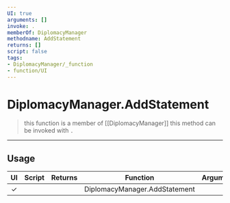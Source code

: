 ```yaml
---
UI: true
arguments: []
invoke: .
memberOf: DiplomacyManager
methodname: AddStatement
returns: []
script: false
tags:
- DiplomacyManager/_function
- function/UI
---
```

# DiplomacyManager.AddStatement
> this function is a member of [[DiplomacyManager]]
> this method can be invoked with `.`
-----
## Usage
|  UI | Script | Returns | Function | Arguments |
|:---:|:------:|-------:|:--------:|:---------|
|✓| ||DiplomacyManager.AddStatement||
